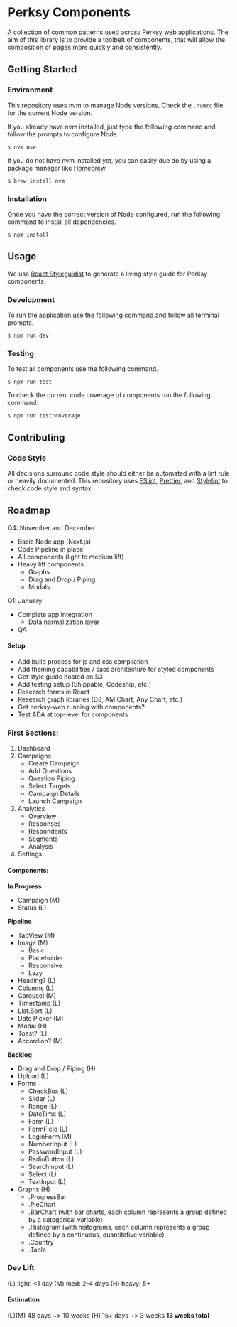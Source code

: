 # Perksy Components

A collection of common patterns used across Perksy web applications. The aim of this library is to provide a toolbelt of components, that will allow the composition of pages more quickly and consistently.

## Getting Started

### Environment

This repository uses nvm to manage Node versions. Check the `.nvmrc` file for the current Node version.

If you already have nvm installed, just type the following command and follow the prompts to configure Node.

```
$ nvm use
```

If you do not have nvm installed yet, you can easily due do by using a package manager like [Homebrew](https://brew.sh/).

```
$ brew install nvm
```

### Installation

Once you have the correct version of Node configured, run the following command to install all dependencies.

```
$ npm install
```

## Usage

We use [React Styleguidist](https://react-styleguidist.js.org/) to generate a living style guide for Perksy components.

### Development

To run the application use the following command and follow all terminal prompts.

```
$ npm run dev
```

### Testing

To test all components use the following command.

```
$ npm run test
```

To check the current code coverage of components run the following command.

```
$ npm run test:coverage
```

## Contributing

### Code Style

All decisions surround code style should either be automated with a lint rule or heavily documented. This repository uses [ESlint](https://eslint.org/), [Prettier](https://prettier.io/), and [Stylelint](https://stylelint.io/) to check code style and syntax.

## Roadmap

Q4: November and December

- Basic Node app (Next.js)
- Code Pipeline in place
- All components (light to medium lift)
- Heavy lift components
  - Graphs
  - Drag and Drop / Piping
  - Modals

Q1: January

- Complete app integration
  - Data normalization layer
- QA

#### Setup

- Add build process for js and css compilation
- Add theming capabilities / sass architecture for styled components
- Get style guide hosted on S3
- Add testing setup (Shippable, Codeship, etc.)
- Research forms in React
- Research graph libraries (D3, AM Chart, Any Chart, etc.)
- Get perksy-web running with components?
- Test ADA at top-level for components

### First Sections:

1. Dashboard
2. Campaigns
   - Create Campaign
   - Add Questions
   - Question Piping
   - Select Targets
   - Campaign Details
   - Launch Campaign
3. Analytics
   - Overview
   - Responses
   - Respondents
   - Segments
   - Analysis
4. Settings

#### Components:

**In Progress**

- Campaign (M)
- Status (L)

**Pipeline**

- TabView (M)
- Image (M)
  - Basic
  - Placeholder
  - Responsive
  - Lazy
- Heading? (L)
- Columns (L)
- Carousel (M)
- Timestamp (L)
- List.Sort (L)
- Date Picker (M)
- Modal (H)
- Toast? (L)
- Accordion? (M)

**Backlog**

- Drag and Drop / Piping (H)
- Upload (L)
- Forms
  - CheckBox (L)
  - Slider (L)
  - Range (L)
  - DateTime (L)
  - Form (L)
  - FormField (L)
  - LoginForm (M)
  - NumberInput (L)
  - PasswordInput (L)
  - RadioButton (L)
  - SearchInput (L)
  - Select (L)
  - TextInput (L)
- Graphs (H)
  - .ProgressBar
  - .PieChart
  - .BarChart (with bar charts, each column represents a group defined by a categorical variable)
  - .Histogram (with histograms, each column represents a group defined by a continuous, quantitative variable)
  - .Country
  - .Table

### Dev Lift

(L) light: <1 day
(M) med: 2-4 days
(H) heavy: 5+

#### Estimation

(L)(M) 48 days ~> 10 weeks
(H) 15+ days ~> 3 weeks
**13 weeks total**
